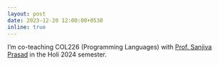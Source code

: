 ```yaml
---
layout: post
date: 2023-12-20 12:00:00+0530
inline: true
---
```


I’m co-teaching COL226 (Programming Languages) with <a href="https://www.cse.iitd.ac.in/~sanjiva/" target="_blank">Prof. Sanjiva Prasad</a> in the Holi 2024 semester.